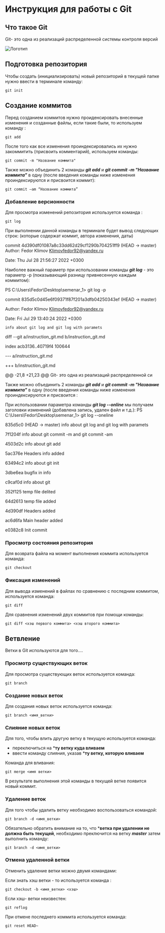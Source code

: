 # **Инструкция для работы с Git**

## Что такое Git
Git- это одна из реализаций распределенной системы контроля версий

![Логотип](git-logo.jpg)

## Подготовка репозитория

Чтобы создать (инициализировать) новый репозиторий в текущей папке нужно ввести в терминале команду:

    git init

## Создание коммитов

Перед созданием коммитов нужно проиденсировать внесенные изменения и созданные файлы, если такие были, то используем команду :

    git add

После того как все изменения проиндексировались их нужно закоммитить (присвоить комментарий), используем команды:

    git commit -m "Название коммита"  

Также можно объединить 2 команды ***git add*** и ***git commit -m "Название коммита"*** в одну (после введения команды ниже изменения проиндексируются и присвоится коммит):

    git commit –am “Название коммита”

### Добавление версионности

Для просмотра изменений репозитория используется команда :

    git log

При выполнении данной команды в терминале будет вывод следующих строк: (которые содержат коммит, автора изменения, даты)

commit 4d390df01087a8c33dd62d29cf1290b704251ff9 (HEAD -> master)
Author: Fedor Klimov <Klimovfedor92@yandex.ru>

Date:   Thu Jul 28 21:56:27 2022 +0300


Наиболее важный параметр при использовании команды ***git log*** - это параметр -p (показывающий разницу привнесенную каждым коммитом):

PS C:\Users\Fedor\Desktop\semenar_1> git log -p

commit 835d5c0d45e6f09371f87f201a3dfb04250343ef (HEAD -> master)

Author: Fedor Klimov <Klimovfedor92@yandex.ru>

Date:   Fri Jul 29 13:40:24 2022 +0300

    info about git log and git log with paramets

diff --git a/instruction_git.md b/instruction_git.md

index acb3136..40719f4 100644

--- a/instruction_git.md

+++ b/instruction_git.md

@@ -21,8 +21,23 @@ Git- это одна из реализаций распределенной си


Также можно объединить 2 команды ***git add*** и ***git commit -m "Название коммита"*** в одну (после введения команды ниже изменения проиндексируются и присвоится :

При использовании параметра команды ***git log --online*** мы получаем заголовки изменений (добавлена запись, удален файл и т.д.):
PS C:\Users\Fedor\Desktop\semenar_1> git log --oneline

835d5c0 (HEAD -> master) info about git log and git log with paramets

7f1204f info about git commit -m and git commit -am

4503d2c info about git add

5ac376e Headers info added

63494c2 info about git init

3dbe6ea bugfix in info

c9caf0d info about git

352f125 temp file delited

64d2613 temp file added

4d390df Headers added

ac6d6fa Main header added

e0382c8 Init commit



### Просмотр состояния репозитория


Для возврата файла на момент выполнения коммита используется команда:

    git checkout


### Фиксация изменений

Для вывода изменений в файлах по сравнению с последним коммитом, используется команда:

    git diff

Для сравнения изменений двух коммитов при помощи команды:

    git diff <хэш первого коммита> <хэш второго коммита>

  ## Ветвление

  Ветки в Git используются для того....   

 ### Просмотр существующих веток

 Для просмотра существующих веток используется команда:
 
    git branch

### Создание новых веток

Для создания новых веток используется команда:

    git branch <имя_ветки>

### Cлияние новых веток

Для того, чтобы влить другую ветку в текущую используется команда:

- переключиться на ***ту ветку куда вливаем**
- ввести команду слияния, указав ***ту ветку, которую вливаем**

Команда для вливания:

    git merge <имя ветки>

 В результате выполнения этой команды в текущей ветке появится новый коммит.    

### Удаление веток

Для того чтобы удалить ветку необходимо воспользоваться командой:
    
    git branch -d <имя_ветки>

Обязательно обратить внимание на то, что ***ветка при удалении не должна быть текущей**, необходимо преключится на ветку  ***master*** затем выполнить команду:

    git branch -d <имя_ветки> 


### Отмена удаленной ветки

Отменить удаление ветки можно двумя командами:

Если знать хэш ветки - то используется команда :

    git checkout -b <имя_ветки> <хэш>

Если хэш- ветки неизвестен:

    git reflog

При отмене последнего коммита используется команда:

    git reset HEAD~

